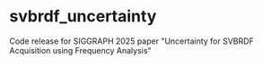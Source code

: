 # svbrdf_uncertainty
Code release for SIGGRAPH 2025 paper "Uncertainty for SVBRDF Acquisition using Frequency Analysis"
